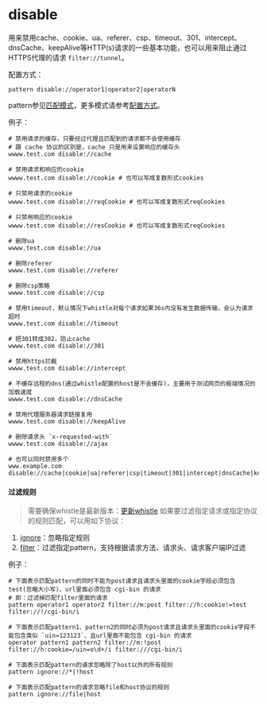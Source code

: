 # disable
用来禁用cache、cookie、ua、referer、csp、timeout、301、intercept、dnsCache、keepAlive等HTTP(s)请求的一些基本功能，也可以用来阻止通过HTTPS代理的请求 `filter://tunnel`。

配置方式：

	pattern disable://operator1|operator2|operatorN

pattern参见[匹配模式](../pattern.html)，更多模式请参考[配置方式](../mode.html)。

例子：


	# 禁用请求的缓存，只要经过代理且匹配到的请求都不会使用缓存
	# 跟 cache 协议的区别是，cache 只是用来设置响应的缓存头
	wwww.test.com disable://cache

	# 禁用请求和响应的cookie
	wwww.test.com disable://cookie # 也可以写成复数形式cookies

	# 只禁用请求的cookie
	wwww.test.com disable://reqCookie # 也可以写成复数形式reqCookies

	# 只禁用响应的cookie
	wwww.test.com disable://resCookie # 也可以写成复数形式reqCookies

	# 删除ua
	wwww.test.com disable://ua

	# 删除referer
	wwww.test.com disable://referer

	# 删除csp策略
	wwww.test.com disable://csp

	# 禁用timeout，默认情况下whistle对每个请求如果36s内没有发生数据传输，会认为请求超时
	wwww.test.com disable://timeout

	# 把301转成302，防止cache
	wwww.test.com disable://301

	# 禁用https拦截
	wwww.test.com disable://intercept

	# 不缓存远程的dns(通过whistle配置的host是不会缓存)，主要用于测试网页的极端情况的加载速度
	wwww.test.com disable://dnsCache

	# 禁用代理服务器请求链接复用
	wwww.test.com disable://keepAlive

	# 删除请求头 `x-requested-with`
	wwww.test.com disable://ajax

	# 也可以同时禁用多个
	www.example.com disable://cache|cookie|ua|referer|csp|timeout|301|intercept|dnsCache|keepAlive

#### 过滤规则
> 需要确保whistle是最新版本：[更新whistle](../update.html)
如果要过滤指定请求或指定协议的规则匹配，可以用如下协议：
1. [ignore](./ignore.html)：忽略指定规则
2. [filter](./filter.html)：过滤指定pattern，支持根据请求方法、请求头、请求客户端IP过滤

例子：

```
# 下面表示匹配pattern的同时不能为post请求且请求头里面的cookie字段必须包含test(忽略大小写)、url里面必须包含 cgi-bin 的请求
# 即：过滤掉匹配filter里面的请求
pattern operator1 operator2 filter://m:post filter://h:cookie!=test filter://!/cgi-bin/i

# 下面表示匹配pattern1、pattern2的同时必须为post请求且请求头里面的cookie字段不能包含类似 `uin=123123`、且url里面不能包含 cgi-bin 的请求
operator pattern1 pattern2 filter://m:!post filter://h:cookie=/uin=o\d+/i filter:///cgi-bin/i

# 下面表示匹配pattern的请求忽略除了host以外的所有规则
pattern ignore://*|!host

# 下面表示匹配pattern的请求忽略file和host协议的规则
pattern ignore://file|host
```
